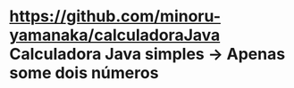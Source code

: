 # https://github.com/minoru-yamanaka/calculadoraJava Calculadora Java simples -> Apenas some dois números
